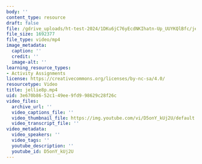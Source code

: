 ```yaml
---
body: ''
content_type: resource
draft: false
file: /gdrive_uploads/ht-test-2024/1DKu6jC76yEcdNKIhatn-Up_UUYKQlBfc/jellie8p.mp4
file_size: 1692377
file_type: video/mp4
image_metadata:
  caption: ''
  credit: ''
  image-alt: ''
learning_resource_types:
- Activity Assignments
license: https://creativecommons.org/licenses/by-nc-sa/4.0/
resourcetype: Video
title: jellie8p.mp4
uid: 3e670b86-52c1-49ee-9fd9-98629c28f26c
video_files:
  archive_url: ''
  video_captions_file: ''
  video_thumbnail_file: https://img.youtube.com/vi/D5onY_kUj2U/default.jpg
  video_transcript_file: ''
video_metadata:
  video_speakers: ''
  video_tags: ''
  youtube_description: ''
  youtube_id: D5onY_kUj2U
---
```

